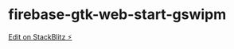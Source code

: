 # firebase-gtk-web-start-gswipm

[Edit on StackBlitz ⚡️](https://stackblitz.com/edit/firebase-gtk-web-start-gswipm)
